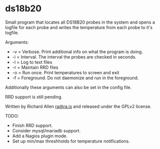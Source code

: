 # ds18b20
 Small program that locates all DS18B20 probes in the system
 and opens a logfile for each probe and writes the temperature
 from each probe to it's logfile.

 Arguments:
 * -v = Verbose.  Print additional info on what the program is doing.
 * -i = Interval. The interval the probes are checked in seconds.
 * -l = Log to text files
 * -r = Maintain RRD files
 * -o = Run once. Print temperatures to screen and exit
 * -f = Foreground.  Do not daemonize and run in the foreground.

  Additionally these arguments can also be set in the config file.

  RRD support is still pending.

 Written by Richard Allen <ra@ra.is> and released under the GPLv2 license.


TODO:
* Finish RRD support.
* Consider mysql/mariadb support.
* Add a Nagios plugin mode.
* Set up min/max threshholds for temperature notifications.

